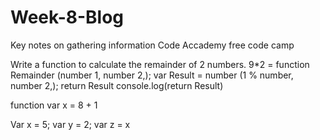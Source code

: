 # Week-8-Blog
Key notes on gathering information
Code Accademy
free code camp

Write a function to calculate the remainder of 2 numbers.
9*2 =
function Remainder (number 1, number 2,);
var Result = number (1 % number, number 2,);
return Result
console.log(return Result)


function
var x = 8 + 1

Var x = 5;
var y = 2;
var z = x

